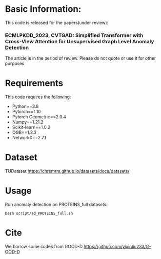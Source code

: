 # Basic Information:
This code is released for the papers(under review):

### ECMLPKDD_2023, CVTGAD: Simplified Transformer with Cross-View Attention for Unsupervised Graph Level Anomaly Detection

The article is in the period of review. Please do not quote or use it for other purposes

# Requirements
This code requires the following:

- Python==3.8
- Pytorch==1.10
- Pytorch Geometric==2.0.4
- Numpy==1.21.2
- Scikit-learn==1.0.2
- OGB==1.3.3
- NetworkX==2.7.1

# Dataset
TUDataset
https://chrsmrrs.github.io/datasets/docs/datasets/

# Usage
Run anomaly detection on PROTEINS_full datasets:
```
bash script/ad_PROTEINS_full.sh
```

# Cite
We borrow some codes from GOOD-D
https://github.com/yixinliu233/G-OOD-D

